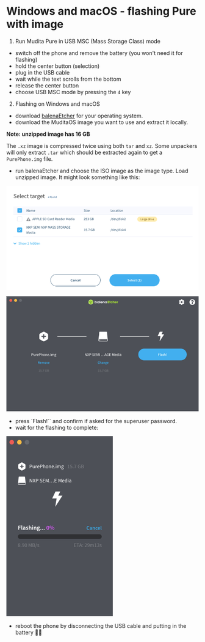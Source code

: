 # Windows and macOS - flashing Pure with image

1. Run Mudita Pure in USB MSC (Mass Storage Class) mode

- switch off the phone and remove the battery (you won't need it for flashing)
- hold the center button (selection)
- plug in the USB cable
- wait while the text scrolls from the bottom
- release the center button
- choose USB MSC mode by pressing the `4` key

2. Flashing on Windows and macOS

- download [balenaEtcher](https://www.balena.io/etcher/) for your operating system.
- download the MuditaOS image you want to use and extract it locally. 

**Note: unzipped image has 16 GB**

The `.xz` image is compressed twice using both `tar` and `xz`. Some unpackers will only extract `.tar` which should be extracted again to get a `PurePhone.img` file.

- run balenaEtcher and choose the ISO image as the image type. Load unzipped image. It might look something like this:

![balenaEtcher interface screenshot](./balenaetcher1.png)

![balenaEtcher interface screenshot](./balenaetcher2.png)

- press `Flash!`` and confirm if asked for the superuser password.
- wait for the flashing to complete:

![balenaEtcher interface screenshots](./balenaetcher3.png)

- reboot the phone by disconnecting the USB cable and putting in the battery 👌🏻
